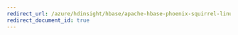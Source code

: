 ```yaml
---
redirect_url: /azure/hdinsight/hbase/apache-hbase-phoenix-squirrel-linux
redirect_document_id: true
---
```

